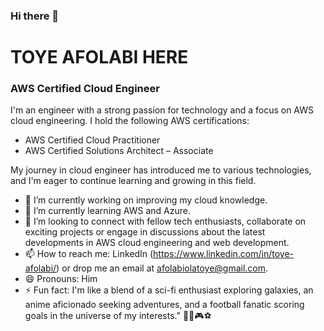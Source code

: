 ### Hi there 👋

<!--
**toyeafo/toyeafo** is a ✨ _special_ ✨ repository because its `README.md` (this file) appears on your GitHub profile.

Here are some ideas to get you started:

- 🔭 I’m currently working on ...
- 🌱 I’m currently learning ...
- 👯 I’m looking to collaborate on ...
- 🤔 I’m looking for help with ...
- 💬 Ask me about ...
- 📫 How to reach me: ...
- 😄 Pronouns: ...
- ⚡ Fun fact: ...
-->
# TOYE AFOLABI HERE
### AWS Certified Cloud Engineer

I'm an engineer with a strong passion for technology and a focus on AWS cloud engineering. 
I hold the following AWS certifications:

- AWS Certified Cloud Practitioner
- AWS Certified Solutions Architect – Associate

My journey in cloud engineer has introduced me to various technologies, and I'm eager to continue learning and growing in this field.

- 🔭 I’m currently working on improving my cloud knowledge.
- 🌱 I’m currently learning AWS and Azure.
- 👯 I’m looking to connect with fellow tech enthusiasts, collaborate on exciting projects or engage in discussions about the latest developments in AWS cloud engineering and web development.
- 📫 How to reach me: LinkedIn (https://www.linkedin.com/in/toye-afolabi/) or drop me an email at afolabiolatoye@gmail.com.
- 😄 Pronouns: Him
- ⚡ Fun fact: I'm like a blend of a sci-fi enthusiast exploring galaxies, an anime aficionado seeking adventures, and a football fanatic scoring goals in the universe of my interests." 🚀🌌🎮⚽

<!--
## Projects

### Project 1: [Project Name]
- Description: [Brief description of the project's purpose and features]
- Technologies Used: [List the relevant technologies used]
- GitHub Repository: [Link to the project's GitHub repository]

### Project 2: [Project Name]
- Description: [Brief description of the project's purpose and features]
- Technologies Used: [List the relevant technologies used]
- GitHub Repository: [Link to the project's GitHub repository]

### Project 3: [Project Name]
- Description: [Brief description of the project's purpose and features]
- Technologies Used: [List the relevant technologies used]
- GitHub Repository: [Link to the project's GitHub repository]

### Project 4: [Project Name]
- Description: [Brief description of the project's purpose and features]
- Technologies Used: [List the relevant technologies used]
- GitHub Repository: [Link to the project's GitHub repository]

Let's explore and grow in the world of technology together!
-->
